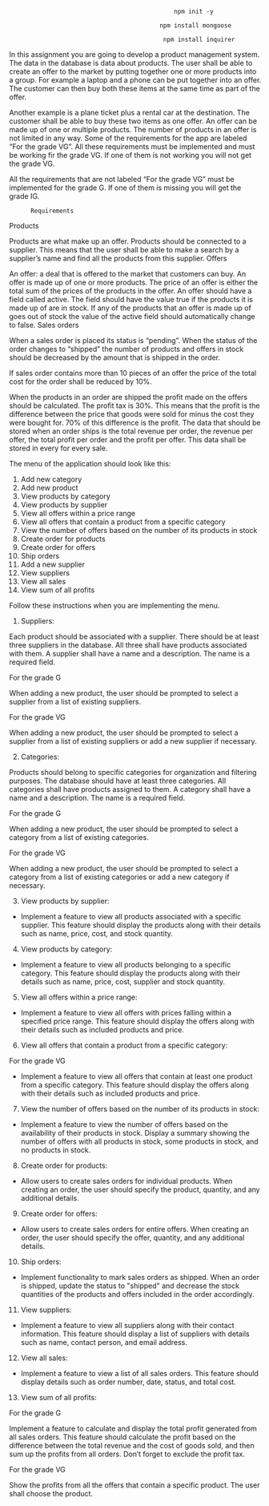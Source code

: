 

                                                  npm init -y

                                              npm install mongoose

                                               npm install inquirer
                                                     
In this assignment you are going to develop a product management system.
The data in the database is data about products. The user shall be able to create an offer to the
market by putting together one or more products into a group. For example a laptop and a phone
can be put together into an offer. The customer can then buy both these items at the same time as
part of the offer.

Another example is a plane ticket plus a rental car at the destination. The customer shall be able to
buy these two items as one offer.
An offer can be made up of one or multiple products. The number of products in an offer is not
limited in any way.
Some of the requirements for the app are labeled “For the grade VG”. All these requirements must
be implemented and must be working fir the grade VG. If one of them is not working you will not get
the grade VG.

All the requirements that are not labeled “For the grade VG” must be implemented for the grade G.
If one of them is missing you will get the grade IG.


          Requirements
     
  Products
 
Products are what make up an offer.
Products should be connected to a supplier. This means that the user shall be able to make a search
by a supplier’s name and find all the products from this supplier.
Offers

An offer: a deal that is offered to the market that customers can buy. An offer is made up of one or
more products. The price of an offer is either the total sum of the prices of the products in the offer.
An offer should have a field called active. The field should have the value true if the products it is
made up of are in stock. If any of the products that an offer is made up of goes out of stock the value
of the active field should automatically change to false.
Sales orders

When a sales order is placed its status is “pending”. When the status of the order changes to
“shipped” the number of products and offers in stock should be decreased by the amount that is
shipped in the order.

If sales order contains more than 10 pieces of an offer the price of the total cost for the order shall be
reduced by 10%.

When the products in an order are shipped the profit made on the offers should be calculated. The
profit tax is 30%. This means that the profit is the difference between the price that goods were sold
for minus the cost they were bought for. 70% of this difference is the profit.
The data that should be stored when an order ships is the total revenue per order, the revenue per
offer, the total profit per order and the profit per offer. This data shall be stored in every for every
sale.

The menu of the application should look like this:

1. Add new category
2. Add new product
3. View products by category
4. View products by supplier
5. View all offers within a price range
6. View all offers that contain a product from a specific category
7. View the number of offers based on the number of its products in stock
8. Create order for products
9. Create order for offers
10. Ship orders
11. Add a new supplier
12. View suppliers
13. View all sales
14. View sum of all profits

Follow these instructions when you are implementing the menu.

1. Suppliers:
   
Each product should be associated with a supplier. There should be at least three suppliers in the
database. All three shall have products associated with them. A supplier shall have a name and a
description. The name is a required field.

For the grade G

When adding a new product, the user should be prompted to select a supplier from a list of existing
suppliers.

For the grade VG

When adding a new product, the user should be prompted to select a supplier from a list of existing
suppliers or add a new supplier if necessary.

2. Categories:

Products should belong to specific categories for organization and filtering purposes. The database
should have at least three categories. All categories shall have products assigned to them. A category
shall have a name and a description. The name is a required field.

For the grade G

When adding a new product, the user should be prompted to select a category from a list of existing
categories.

For the grade VG

When adding a new product, the user should be prompted to select a category from a list of existing
categories or add a new category if necessary.

3. View products by supplier:
   
- Implement a feature to view all products associated with a specific supplier. This feature should
display the products along with their details such as name, price, cost, and stock quantity.

4. View products by category:

- Implement a feature to view all products belonging to a specific category. This feature should
display the products along with their details such as name, price, cost, supplier and stock quantity.

5. View all offers within a price range:
   
- Implement a feature to view all offers with prices falling within a specified price range. This
feature should display the offers along with their details such as included products and price.

6. View all offers that contain a product from a specific category:
   
For the grade VG

- Implement a feature to view all offers that contain at least one product from a specific category.
This feature should display the offers along with their details such as included products and price.

7. View the number of offers based on the number of its products in stock:
  
- Implement a feature to view the number of offers based on the availability of their products in
stock. Display a summary showing the number of offers with all products in stock, some products in
stock, and no products in stock.

8. Create order for products:
  
- Allow users to create sales orders for individual products. When creating an order, the user
should specify the product, quantity, and any additional details.

9. Create order for offers:
    
- Allow users to create sales orders for entire offers. When creating an order, the user should
specify the offer, quantity, and any additional details.

10. Ship orders:
    
- Implement functionality to mark sales orders as shipped. When an order is shipped, update the
status to "shipped" and decrease the stock quantities of the products and offers included in the
order accordingly.

11. View suppliers:
    
- Implement a feature to view all suppliers along with their contact information. This feature
should display a list of suppliers with details such as name, contact person, and email address.

12. View all sales:
  
- Implement a feature to view a list of all sales orders. This feature should display details such as
order number, date, status, and total cost.


13. View sum of all profits:
    
For the grade G

Implement a feature to calculate and display the total profit generated from all sales orders. This
feature should calculate the profit based on the difference between the total revenue and the cost of
goods sold, and then sum up the profits from all orders. Don’t forget to exclude the profit tax.

For the grade VG

Show the profits from all the offers that contain a specific product. The user shall choose the
product.

